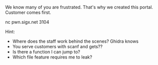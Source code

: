 We know many of you are frustrated. That's why we created this portal. Customer comes first.

nc pwn.sigx.net 3104

Hint:
- Where does the staff work behind the scenes? Ghidra knows
- You serve customers with scanf and gets??
- Is there a function I can jump to?
- Which file feature requires me to leak?